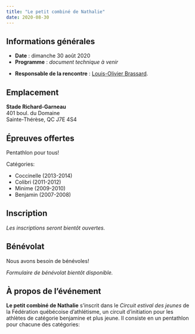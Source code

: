 ```yaml
---
title: "Le petit combiné de Nathalie"
date: 2020-08-30
---
```


## Informations générales

- **Date** : dimanche 30 août 2020
- **Programme** : _document technique à venir_
<!--- **Programme** : document technique [document technique](https://assets.corsaire-chaparral.org/competitions/2020/1-00-petit-combine-nathalie-2020-document-technique.pdf)-->
- **Responsable de la rencontre** : [Louis-Olivier Brassard](mailto:louis@corsaire-chaparral.org).

## Emplacement

**Stade Richard-Garneau**  
401 boul. du Domaine  
Sainte-Thérèse, QC J7E 4S4

## Épreuves offertes

Pentathlon pour tous!

Catégories:

- Coccinelle (2013-2014)
- Colibri (2011-2012)
- Minime (2009-2010)
- Benjamin (2007-2008)

## Inscription

_Les inscriptions seront bientôt ouvertes._

## Bénévolat

Nous avons besoin de bénévoles!

_Formulaire de bénévolat bientôt disponible._

<!--<a href="https://campagnes.corsaire-chaparral.org/benevolat-coch-invitation-2019" class="btn btn-primary">Formulaire de bénévolat <span class="icon icon-pencil"></span></a>-->

## À propos de l’événement

**Le petit combiné de Nathalie** s’inscrit dans le _Circuit estival des jeunes_ de la Fédération québécoise d’athlétisme, un circuit d’initiation pour les athlètes de catégorie benjamine et plus jeune.
Il consiste en un pentathlon pour chacune des catégories: 

